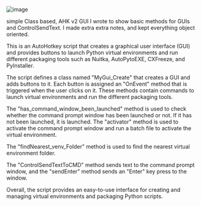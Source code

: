 ![image](https://user-images.githubusercontent.com/98753696/230727068-7f8b0028-efb6-444a-9820-6bbd6dcfa243.png)

simple Class based, AHK v2 GUI I wrote to show basic methods for GUIs and ControlSendText. I made extra extra notes, and kept everything object oriented.

This is an AutoHotkey script that creates a graphical user interface (GUI) and provides buttons to launch Python virtual environments and run different packaging tools such as Nuitka, AutoPytoEXE, CXFreeze, and PyInstaller.

The script defines a class named "MyGui_Create" that creates a GUI and adds buttons to it. Each button is assigned an "OnEvent" method that is triggered when the user clicks on it. These methods contain commands to launch virtual environments and run the different packaging tools.

The "has_command_window_been_launched" method is used to check whether the command prompt window has been launched or not. If it has not been launched, it is launched. The "activator" method is used to activate the command prompt window and run a batch file to activate the virtual environment.

The "findNearest_venv_Folder" method is used to find the nearest virtual environment folder.

The "ControlSendTextToCMD" method sends text to the command prompt window, and the "sendEnter" method sends an "Enter" key press to the window.

Overall, the script provides an easy-to-use interface for creating and managing virtual environments and packaging Python scripts.


